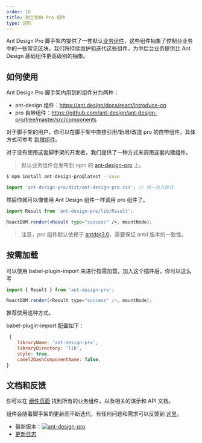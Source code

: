 ```yaml
---
order: 16
title: 独立使用 Pro 组件
type: 进阶
---
```


Ant Design Pro 脚手架内提供了一套默认[业务组件](http://pro.ant.design/components)，这些组件抽象了控制台业务中的一些常见区块。我们将持续维护和迭代这些组件，为中后台业务提供比 Ant Design 基础组件更高级别的抽象。

## 如何使用

Ant Design Pro 脚手架内用到的组件分为两种：

- ant-design 组件：https://ant.design/docs/react/introduce-cn
- pro 自带组件：https://github.com/ant-design/ant-design-pro/tree/master/src/components

对于脚手架的用户，你可以在脚手架中直接引用/新增/改造 pro 的自带组件，具体方式可参考 [新增组件](/docs/new-component)。

对于没有使用这套脚手架的开发者，我们提供了一种方式来调用这套内建组件。

> 默认业务组件会发布到 npm 的 [ant-design-pro](http://npmjs.com/ant-design-pro) 上。

```bash
$ npm install ant-design-pro@latest --save
```

```jsx
import 'ant-design-pro/dist/ant-design-pro.css'; // 统一引入样式
```

然后你就可以像使用 Ant Design 组件一样调用 pro 组件了。

```jsx
import Result from 'ant-design-pro/lib/Result';

ReactDOM.render(<Result type="success" />, mountNode);
```

> 注意，pro 组件默认依赖于 antd@3.0，需要保证 antd 版本的一致性。

## 按需加载

可以使用 babel-plugin-import 来进行按需加载，加入这个插件后，你可以这么写

```js
import { Result } from 'ant-design-pro';

ReactDOM.render(<Result type="success" />, mountNode);
```

推荐使用这种方式。

babel-plugin-import 配置如下：

```js
 {
    libraryName: 'ant-design-pro',
    libraryDirectory: 'lib',
    style: true,
    camel2DashComponentName: false,
}
```

## 文档和反馈

你可以在 [组件页面](http://pro.ant.design/components) 找到所有的业务组件，以及相关的演示和 API 文档。

组件会随着脚手架的更新而不断迭代，有任何问题和需求可以反馈到 [这里](http://github.com/ant-design/ant-design-pro/issues)。

- 最新版本：[![ant-design-pro](https://img.shields.io/npm/v/ant-design-pro.svg?style=flat-square)](http://npmjs.com/ant-design-pro)
- [更新日志](/docs/changelog)

